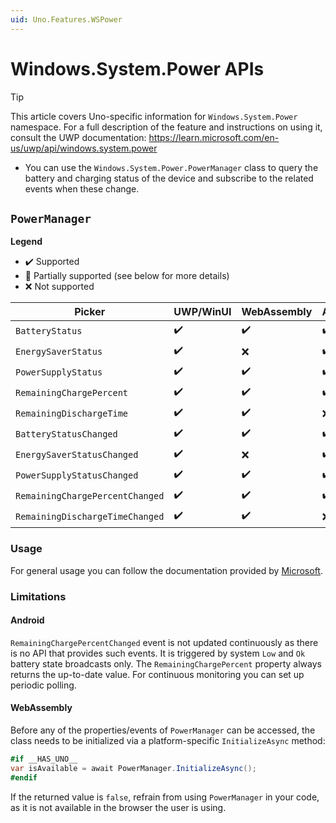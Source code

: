 ```yaml
---
uid: Uno.Features.WSPower
---
```


# Windows.System.Power APIs

> [!TIP]
> This article covers Uno-specific information for `Windows.System.Power` namespace. For a full description of the feature and instructions on using it, consult the UWP documentation: https://learn.microsoft.com/en-us/uwp/api/windows.system.power

 * You can use the `Windows.System.Power.PowerManager` class to query the battery and charging status of the device and subscribe to the related events when these change.

## `PowerManager`

**Legend**
  - ✔️  Supported
  - 💬 Partially supported (see below for more details)
  - ❌ Not supported

| Picker         | UWP/WinUI   | WebAssembly | Android | iOS   | macOS | WPF | GTK |
|----------------|-------|-------------|---------|-------|-------|-----|-----|
| `BatteryStatus` | ✔️   | ✔️  | ✔️     | ✔️    |❌ ️   | ❌ | ❌ ️  |
| `EnergySaverStatus` | ✔️   |  ❌ | ✔️     | ✔️    |❌ ️   | ❌ | ❌ ️  |
| `PowerSupplyStatus` | ✔️   | ✔️  | ✔️     | ✔️   |❌ ️   | ❌ | ❌ ️  |
| `RemainingChargePercent` | ✔️   | ✔️ | ✔️     | ✔️   |❌ ️   | ❌ | ❌ ️  |
| `RemainingDischargeTime` | ✔️   | ✔️ |  ❌    | ❌ |❌ ️   | ❌ | ❌ ️  |
| `BatteryStatusChanged` | ✔️   | ✔️  | ✔️     | ✔️   |❌ ️   | ❌ | ❌ ️  |
| `EnergySaverStatusChanged` | ✔️   |  ❌ | ✔️     | ✔️    |❌ ️   | ❌ | ❌ ️  |
| `PowerSupplyStatusChanged` | ✔️   | ✔️  | ✔️     | ✔️   |❌ ️   | ❌ | ❌ ️  |
| `RemainingChargePercentChanged` | ✔️   | ✔️| ✔️     | ✔️   |❌ ️   | ❌ | ❌ ️  |
| `RemainingDischargeTimeChanged` | ✔️   | ✔️     |  ❌     |  ❌  |❌ ️   | ❌ | ❌ ️  |

### Usage

For general usage you can follow the documentation provided by [Microsoft](https://learn.microsoft.com/en-us/uwp/api/windows.system.power.powermanager).

### Limitations

#### Android

`RemainingChargePercentChanged` event is not updated continuously as there is no API that provides such events. It is triggered by system `Low` and `Ok` battery state broadcasts only. The `RemainingChargePercent` property always returns the up-to-date value. For continuous monitoring you can set up periodic polling.

#### WebAssembly

Before any of the properties/events of `PowerManager` can be accessed, the class needs to be initialized via a platform-specific `InitializeAsync` method:

```csharp
#if __HAS_UNO__
var isAvailable = await PowerManager.InitializeAsync();
#endif
```

If the returned value is `false`, refrain from using `PowerManager` in your code, as it is not available in the browser the user is using.